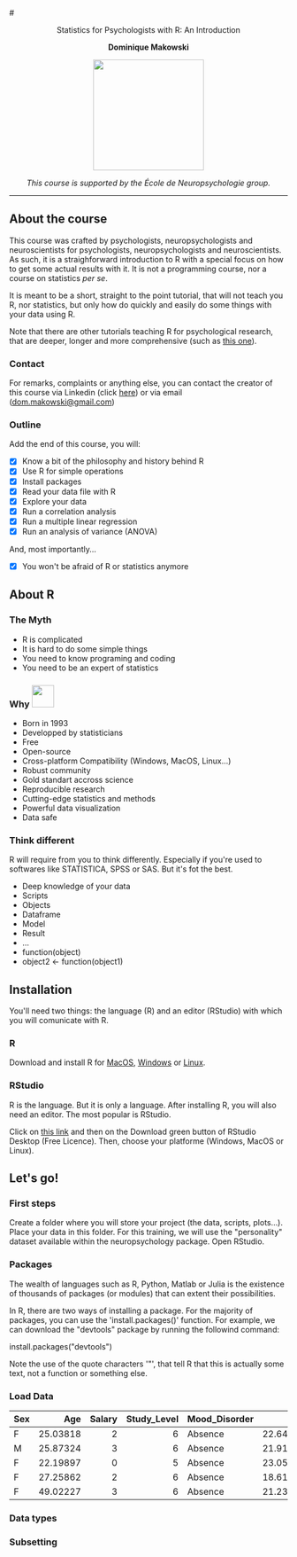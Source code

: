 #<p align="center"> Statistics for Psychologists with R: An Introduction </p>
**<p align="center"> Dominique Makowski </p>**

<p align="center"><img src="https://biblineuropsy.files.wordpress.com/2016/08/n.png" width="200"></p>


*<p align="center">This course is supported by the École de Neuropsychologie group.</p>*

---

## About the course

This course was crafted by psychologists, neuropsychologists and neuroscientists for psychologists, neuropsychologists and neuroscientists.
As such, it is a straighforward introduction to R with a special focus on how to get some actual results with it.
It is not a programming course, nor a course on statistics *per se*.

It is meant to be a short, straight to the point tutorial, that will not teach you R, nor statistics, but only how do quickly and easily do some things with your data using R.

Note that there are other tutorials teaching R for psychological research, that are deeper, longer and more comprehensive (such as [this one](http://personality-project.org/r/)).

### Contact

For remarks, complaints or anything else, you can contact the creator of this course via Linkedin (click [here](https://fr.linkedin.com/in/dominiquemakowski)) or via email (<dom.makowski@gmail.com>)



### Outline

Add the end of this course, you will:

- [x] Know a bit of the philosophy and history behind R
- [x] Use R for simple operations
- [x] Install packages
- [x] Read your data file with R
- [x] Explore your data
- [x] Run a correlation analysis
- [x] Run a multiple linear regression
- [x] Run an analysis of variance (ANOVA)

And, most importantly...

- [x] You won't be afraid of R or statistics anymore

## About R

### The Myth

- R is complicated
- It is hard to do some simple things
- You need to know programing and coding
- You need to be an expert of statistics

### Why <img src="https://upload.wikimedia.org/wikipedia/commons/thumb/c/c1/Rlogo.png/64px-Rlogo.png" height="40">

- Born in 1993
- Developped by statisticians
- Free
- Open-source 
- Cross-platform Compatibility (Windows, MacOS, Linux...)
- Robust community 
- Gold standart accross science
- Reproducible research
- Cutting-edge statistics and methods
- Powerful data visualization
- Data safe

### Think different

R will require from you to think differently. Especially if you're used to softwares like STATISTICA, SPSS or SAS. 
But it's fot the best. 

- Deep knowledge of your data
- Scripts
- Objects
- Dataframe
- Model
- Result
- ...
- function(object)
- object2 <- function(object1)



## Installation

You'll need two things: the language (R) and an editor (RStudio) with which you will comunicate with R.

### R

Download and install R for [MacOS](https://cran.r-project.org/bin/macosx/), [Windows](https://cran.r-project.org/bin/windows/) or [Linux](https://cran.r-project.org/bin/linux/).

### RStudio

R is the language. But it is only a language. After installing R, you will also need an editor. The most popular is RStudio.

Click on [this link](https://www.rstudio.com/products/rstudio/download3/) and then on the Download green button of RStudio Desktop (Free Licence). Then, choose your platforme (Windows, MacOS or Linux).


## Let's go!

### First steps

Create a folder where you will store your project (the data, scripts, plots...). Place your data in this folder. For this training, we will use the "personality" dataset available within the neuropsychology package.
Open RStudio. 



### Packages

The wealth of languages such as R, Python, Matlab or Julia is the existence of thousands of packages (or modules) that can extent their possibilities.

In R, there are two ways of installing a package. For the majority of packages, you can use the 'install.packages()' function. For example, we can download the "devtools" package by running the followind command:
  
  install.packages("devtools")
  
Note the use of the quote characters '"', that tell R that this is actually some text, not a function or something else.


### Load Data

|Sex |      Age| Salary| Study_Level|Mood_Disorder |      BMI|Meditation |Sport |Music | Extraversion| Empathy.Agreeableness| Conscientiousness| Instability.Neuroticism| Openness_to_Experience.Intellect| Honesty.Humility| Disinhibition| Detachment| Psychoticism| Negative_Affect| Antagonism|
|:---|--------:|------:|-----------:|:-------------|--------:|:----------|:-----|:-----|------------:|---------------------:|-----------------:|-----------------------:|--------------------------------:|----------------:|-------------:|----------:|------------:|---------------:|----------:|
|F   | 25.03818|      2|           6|Absence       | 22.64738|No         |No    |No    |         4.75|                  3.50|              2.25|                    4.75|                             3.75|             1.00|           5.8|        2.8|          4.0|             6.2|        4.6|
|M   | 25.87324|      3|           6|Absence       | 21.91381|No         |Yes   |Yes   |         3.25|                  3.50|              2.25|                    2.00|                             4.00|             4.75|           2.0|        2.2|          1.4|             2.4|        2.6|
|F   | 22.19897|      0|           5|Absence       | 23.05175|Yes        |Yes   |No    |         5.50|                  6.50|              3.75|                    3.25|                             6.00|             7.00|           3.2|        1.0|          2.6|             2.2|        1.4|
|F   | 27.25862|      2|           6|Absence       | 18.61150|No         |No    |No    |         5.00|                  4.75|              0.75|                    3.50|                             5.25|             7.00|           4.8|        0.2|          0.2|             1.6|        2.8|
|F   | 49.02227|      3|           6|Absence       | 21.23057|No         |Yes   |Yes   |         2.75|                  6.25|              2.25|                    2.00|                             4.50|             7.00|           1.0|        2.4|          2.6|             2.0|        2.0|


### Data types
### Subsetting
